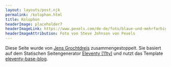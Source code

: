 ```yaml
---
layout: layouts/post.njk
permalink: /kolophon.html
title: Kolophon
headerImage: placeholder7
headerImageLink: https://www.pexels.com/de-de/foto/blaue-und-mehrfarbige-abstrakte-malerei-1307114/
headerImageAttribution: Foto von Steve Johnson von Pexels
---
```


Diese Seite wurde von [Jens Grochtdreis](https://grochtdreis.de) zusammengestoppelt.
Sie basiert auf dem Statischen Seitengenerator [Eleventy (11ty)](https://11ty.dev) und nutzt das Template  [eleventy-base-blog](https://eleventy-base-blog.netlify.com/).
